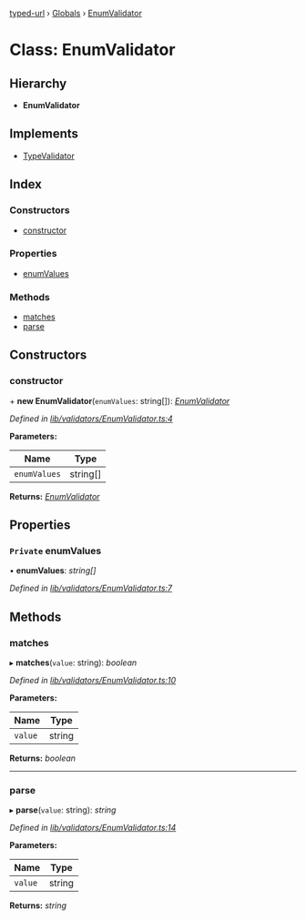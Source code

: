 [typed-url](../README.md) › [Globals](../globals.md) › [EnumValidator](enumvalidator.md)

# Class: EnumValidator

## Hierarchy

* **EnumValidator**

## Implements

* [TypeValidator](typevalidator.md)

## Index

### Constructors

* [constructor](enumvalidator.md#constructor)

### Properties

* [enumValues](enumvalidator.md#private-enumvalues)

### Methods

* [matches](enumvalidator.md#matches)
* [parse](enumvalidator.md#parse)

## Constructors

###  constructor

\+ **new EnumValidator**(`enumValues`: string[]): *[EnumValidator](enumvalidator.md)*

*Defined in [lib/validators/EnumValidator.ts:4](https://github.com/r-Larch/typed-url/blob/ab194d7/projects/typed-url/src/lib/validators/EnumValidator.ts#L4)*

**Parameters:**

Name | Type |
------ | ------ |
`enumValues` | string[] |

**Returns:** *[EnumValidator](enumvalidator.md)*

## Properties

### `Private` enumValues

• **enumValues**: *string[]*

*Defined in [lib/validators/EnumValidator.ts:7](https://github.com/r-Larch/typed-url/blob/ab194d7/projects/typed-url/src/lib/validators/EnumValidator.ts#L7)*

## Methods

###  matches

▸ **matches**(`value`: string): *boolean*

*Defined in [lib/validators/EnumValidator.ts:10](https://github.com/r-Larch/typed-url/blob/ab194d7/projects/typed-url/src/lib/validators/EnumValidator.ts#L10)*

**Parameters:**

Name | Type |
------ | ------ |
`value` | string |

**Returns:** *boolean*

___

###  parse

▸ **parse**(`value`: string): *string*

*Defined in [lib/validators/EnumValidator.ts:14](https://github.com/r-Larch/typed-url/blob/ab194d7/projects/typed-url/src/lib/validators/EnumValidator.ts#L14)*

**Parameters:**

Name | Type |
------ | ------ |
`value` | string |

**Returns:** *string*
